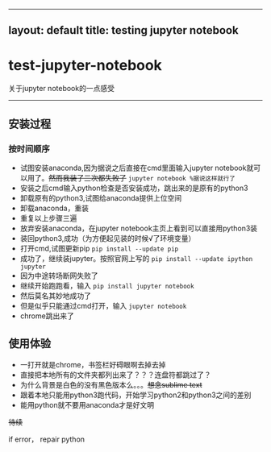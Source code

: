 ----
layout: default
title: testing jupyter notebook
---

# test-jupyter-notebook
关于jupyter notebook的一点感受

---

## 安装过程
### 按时间顺序
* 试图安装anaconda,因为据说之后直接在cmd里面输入jupyter notebook就可以用了。~~然而我装了三次都失败了~~
`jupyter notebook %据说这样就行了`
* 安装之后cmd输入python检查是否安装成功，跳出来的是原有的python3
* 卸载原有的python3,试图给anaconda提供上位空间
* 卸载anaconda，重装
* 重复以上步骤三遍
* 放弃安装anaconda，在jupyter notebook主页上看到可以直接用python3装
* 装回python3,成功（为方便起见装的时候√了环境变量）
* 打开cmd,试图更新pip
`pip install --update pip`
* 成功了，继续装jupyter。按照官网上写的
`pip install --update ipython jupyter`
* 因为中途转场断网失败了
* 继续开始跑跑看，输入
`pip install jupyter notebook`
* 然后莫名其妙地成功了
* 但是似乎只能通过cmd打开，输入
`jupyter notebook`
* chrome跳出来了
## 使用体验
* 一打开就是chrome，书签栏好碍眼啊去掉去掉
* 直接把本地所有的文件夹都列出来了？？？连盘符都跳过了？
* 为什么背景是白色的没有黑色版本么。。。~~想念sublime text~~
* 跟着本地只能用python3跑代码，开始学习python2和python3之间的差别
* 能用python就不要用anaconda才是好文明

~~待续~~

if error， repair python
